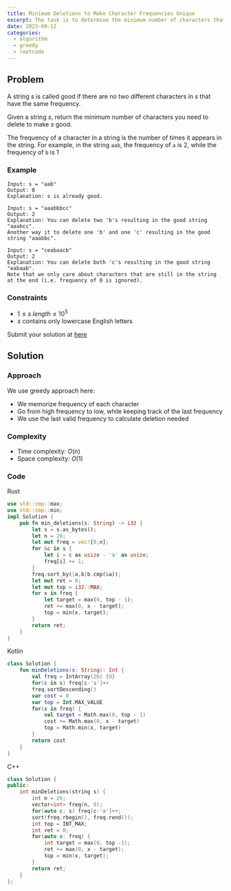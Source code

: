 ```yaml
---
title: Minimum Deletions to Make Character Frequencies Unique
excerpt: The task is to determine the minimum number of characters that need to be deleted from a given string to make it satisfies a condition.
date: 2023-09-12
categories:
  - algorithm
  - greedy
  - leetcode
---
```


## Problem

A string $s$ is called good if there are no two different characters in $s$ that have the same frequency.

Given a string $s$, return the minimum number of characters you need to delete to make $s$ good.

The frequency of a character in a string is the number of times it appears in the string. For example, in the string `aab`, the frequency of `a` is 2, while the frequency of `b` is 1

### Example

```
Input: s = "aab"
Output: 0
Explanation: s is already good.
```

```
Input: s = "aaabbbcc"
Output: 2
Explanation: You can delete two 'b's resulting in the good string "aaabcc".
Another way it to delete one 'b' and one 'c' resulting in the good string "aaabbc".
```

```
Input: s = "ceabaacb"
Output: 2
Explanation: You can delete both 'c's resulting in the good string "eabaab".
Note that we only care about characters that are still in the string at the end (i.e. frequency of 0 is ignored).
```

### Constraints

- $1 \leq s.length \leq 10^5$
- $s$ contains only lowercase English letters

Submit your solution at [here](https://leetcode.com/problems/minimum-deletions-to-make-character-frequencies-unique/)

## Solution

### Approach

We use greedy approach here:

- We memorize frequency of each character
- Go from high frequency to low, while keeping track of the last frequency
- We use the last valid frequency to calculate deletion needed

### Complexity

- Time complexity: $O(n)$
- Space complexity: $O(1)$

### Code

Rust

```rust
use std::cmp::max;
use std::cmp::min;
impl Solution {
    pub fn min_deletions(s: String) -> i32 {
        let s = s.as_bytes();
        let n = 26;
        let mut freq = vec![0;n];
        for &c in s {
            let i = c as usize - 'a' as usize;
            freq[i] += 1;
        }
        freq.sort_by(|a,b|b.cmp(&a));
        let mut ret = 0;
        let mut top = i32::MAX;
        for x in freq {
            let target = max(0, top - 1);
            ret += max(0, x - target);
            top = min(x, target);
        }
        return ret;
    }
}
```

Kotlin

```kotlin
class Solution {
    fun minDeletions(s: String): Int {
        val freq = IntArray(26) {0}
        for(c in s) freq[c-'a']++
        freq.sortDescending()
        var cost = 0
        var top = Int.MAX_VALUE
        for(x in freq) {
            val target = Math.max(0, top - 1)
            cost += Math.max(0, x - target)
            top = Math.min(x, target)
        }
        return cost
    }
}
```

C++

```cpp
class Solution {
public:
    int minDeletions(string s) {
        int n = 26;
        vector<int> freq(n, 0);
        for(auto c: s) freq[c-'a']++;
        sort(freq.rbegin(), freq.rend());
        int top = INT_MAX;
        int ret = 0;
        for(auto x: freq) {
            int target = max(0, top -1);
            ret += max(0, x - target);
            top = min(x, target);
        }
        return ret;
    }
};
```
